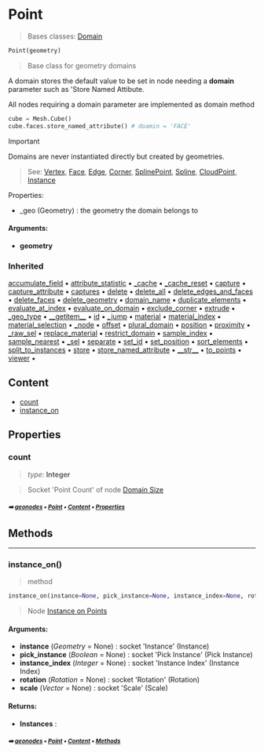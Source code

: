 # Point

> Bases classes: [Domain](geono-domain.md#domain)

``` python
Point(geometry)
```

> Base class for geometry domains

A domain stores the default value to be set in node needing a **domain** parameter
such as 'Store Named Attibute.

All nodes requiring a domain parameter are implemented as domain method

``` python
cube = Mesh.Cube()
cube.faces.store_named_attribute() # doamin = 'FACE'
```

> [!IMPORTANT]
> Domains are never instantiated directly but created by geometries.

> See: [Vertex](geono-vertex.md#vertex), [Face](geono-face.md#face), [Edge](geono-edge.md#edge), [Corner](geono-corner.md#corner), [SplinePoint](geono-splinepoint.md#splinepoint), [Spline](geono-spline.md#spline), [CloudPoint](geono-cloudpoint.md#cloudpoint), [Instance](geono-instance.md#instance)

Properties:
- _geo (Geometry) : the geometry the domain belongs to

#### Arguments:
- **geometry**

### Inherited

[accumulate_field](geono-domain.md#accumulate_field) :black_small_square: [attribute_statistic](geono-domain.md#attribute_statistic) :black_small_square: [\_cache](geono-nodecache.md#_cache) :black_small_square: [\_cache_reset](geono-nodecache.md#_cache_reset) :black_small_square: [capture](geono-domain.md#capture) :black_small_square: [capture_attribute](geono-domain.md#capture_attribute) :black_small_square: [captures](geono-domain.md#captures) :black_small_square: [delete](geono-domain.md#delete) :black_small_square: [delete_all](geono-domain.md#delete_all) :black_small_square: [delete_edges_and_faces](geono-domain.md#delete_edges_and_faces) :black_small_square: [delete_faces](geono-domain.md#delete_faces) :black_small_square: [delete_geometry](geono-domain.md#delete_geometry) :black_small_square: [domain_name](geono-domain.md#domain_name) :black_small_square: [duplicate_elements](geono-domain.md#duplicate_elements) :black_small_square: [evaluate_at_index](geono-domain.md#evaluate_at_index) :black_small_square: [evaluate_on_domain](geono-domain.md#evaluate_on_domain) :black_small_square: [exclude_corner](geono-domain.md#exclude_corner) :black_small_square: [extrude](geono-domain.md#extrude) :black_small_square: [\_geo_type](geono-geobase.md#_geo_type) :black_small_square: [\_\_getitem__](geono-geobase.md#__getitem__) :black_small_square: [id](geono-geobase.md#id) :black_small_square: [\_jump](geono-domain.md#_jump) :black_small_square: [material](geono-geobase.md#material) :black_small_square: [material_index](geono-geobase.md#material_index) :black_small_square: [material_selection](geono-geobase.md#material_selection) :black_small_square: [\_node](geono-domain.md#_node) :black_small_square: [offset](geono-geobase.md#offset) :black_small_square: [plural_domain](geono-domain.md#plural_domain) :black_small_square: [position](geono-geobase.md#position) :black_small_square: [proximity](geono-domain.md#proximity) :black_small_square: [\_raw_sel](geono-geobase.md#_raw_sel) :black_small_square: [replace_material](geono-geobase.md#replace_material) :black_small_square: [restrict_domain](geono-domain.md#restrict_domain) :black_small_square: [sample_index](geono-domain.md#sample_index) :black_small_square: [sample_nearest](geono-domain.md#sample_nearest) :black_small_square: [\_sel](geono-domain.md#_sel) :black_small_square: [separate](geono-domain.md#separate) :black_small_square: [set_id](geono-geobase.md#set_id) :black_small_square: [set_position](geono-geobase.md#set_position) :black_small_square: [sort_elements](geono-domain.md#sort_elements) :black_small_square: [split_to_instances](geono-domain.md#split_to_instances) :black_small_square: [store](geono-domain.md#store) :black_small_square: [store_named_attribute](geono-domain.md#store_named_attribute) :black_small_square: [\_\_str__](geono-domain.md#__str__) :black_small_square: [to_points](geono-domain.md#to_points) :black_small_square: [viewer](geono-domain.md#viewer) :black_small_square:

## Content

- [count](geono-point.md#count)
- [instance_on](geono-point.md#instance_on)

## Properties



### count

> _type_: **Integer**
>

> Socket 'Point Count' of node [Domain Size](https://docs.blender.org/manual/en/latest/modeling/geometry_nodes/attribute/domain_size.html)

##### <sub>:arrow_right: [geonodes](index.md#geonodes) :black_small_square: [Point](geono-point.md#point) :black_small_square: [Content](geono-point.md#content) :black_small_square: [Properties](geono-point.md#properties)</sub>

## Methods



----------
### instance_on()

> method

``` python
instance_on(instance=None, pick_instance=None, instance_index=None, rotation=None, scale=None)
```

> Node [Instance on Points](https://docs.blender.org/manual/en/latest/modeling/geometry_nodes/instances/instance_on_points.html)



#### Arguments:
- **instance** (_Geometry_ = None) : socket 'Instance' (Instance)
- **pick_instance** (_Boolean_ = None) : socket 'Pick Instance' (Pick Instance)
- **instance_index** (_Integer_ = None) : socket 'Instance Index' (Instance Index)
- **rotation** (_Rotation_ = None) : socket 'Rotation' (Rotation)
- **scale** (_Vector_ = None) : socket 'Scale' (Scale)



#### Returns:
- **Instances** :

##### <sub>:arrow_right: [geonodes](index.md#geonodes) :black_small_square: [Point](geono-point.md#point) :black_small_square: [Content](geono-point.md#content) :black_small_square: [Methods](geono-point.md#methods)</sub>